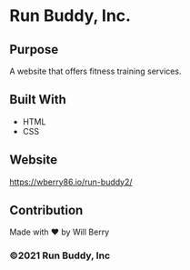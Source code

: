 # Run Buddy, Inc. 

## Purpose
A website that offers fitness training services.

## Built With
* HTML
* CSS

## Website
https://wberry86.io/run-buddy2/

## Contribution
Made with ❤️ by Will Berry

### ©️2021 Run Buddy, Inc
